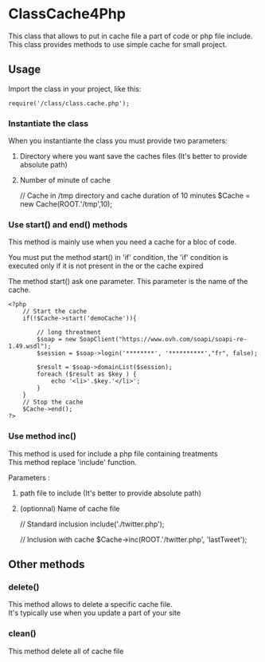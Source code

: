 # ClassCache4Php #

This class that allows to put in cache file a part of code or php file include.  
This class provides methods to use simple cache for small project.



## Usage

Import the class in your project, like this:
	
	require('/class/class.cache.php');

### Instantiate the class ###

When you instantiante the class you must provide two parameters:
1. Directory where you want save the caches files (It's better to provide absolute path)
2. Number of minute of cache

	// Cache in /tmp directory and cache duration of 10 minutes
	$Cache = new Cache(ROOT.'/tmp',10);

### Use start() and end() methods ###

This method is mainly use when you need a cache for a bloc of code.  

You must put the method start() in 'if' condition, 
the 'if' condition is executed only if it is not present in the or the cache expired  
  
The method start() ask one parameter. This parameter is the name of the cache.

	<?php
		// Start the cache 
	    if(!$Cache->start('demoCache')){
	      
	    	// long threatment
	    	$soap = new SoapClient("https://www.ovh.com/soapi/soapi-re-1.49.wsdl");
			$session = $soap->login('********', '**********',"fr", false);	

			$result = $soap->domainList($session);
			foreach ($result as $key ) {
				echo '<li>'.$key.'</li>';
			}
	    }
	    // Stop the cache
	    $Cache->end();
	?>


### Use method inc() ###

This method is used for include a php file containing treatments  
This method replace 'include' function.

Parameters :
1. path file to include (It's better to provide absolute path)
2. (optionnal) Name of cache file

	// Standard inclusion
	include('./twitter.php');

	// Inclusion with cache
	$Cache->inc(ROOT.'/twitter.php', 'lastTweet');

## Other methods ##

### delete() ###

This method allows to delete a specific cache file.  
It's typically use when you update a part of your site

### clean() ###

This method delete all of cache file 


